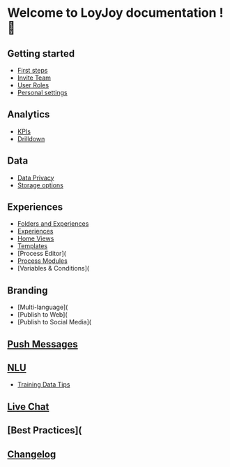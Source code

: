# Welcome to LoyJoy documentation ! 🎉

## Getting started 
- [First steps](/basic/start/login/login.md)
- [Invite Team](/basic/start/roles/roles.md)
- [User Roles](/basic/start/roles/roles.md)
- [Personal settings](/basic/start/roles/roles.md)

## Analytics
- [KPIs](/basic/menu/analytics/analytics.md#2-KPI-tab-at-a-glance)
- [Drilldown](/basic/menu/analytics/analytics.md#4-drill-down-tab-at-a-glance)

## Data
- [Data Privacy](/basic/start/data_privacy.md)
- [Storage options](/basic/menu/data/data.md)

## Experiences
- [Folders and Experiences](/basic/conversation/build/build_a_conversational_experience.md)
- [Experiences](/basic/menu/experiences/experiences.md)
- [Home Views](/basic/menu/home/homeview.md)
- [Templates]()
- [Process Editor](
- [Process Modules](/basic/modules/module_list.md)
- [Variables & Conditions](

## Branding
- [Multi-language](
- [Publish to Web](
- [Publish to Social Media](

## [Push Messages](/advanced/push/push.md)

## [NLU](/advanced/nlu/nlu.md)
- [Training Data Tips](/advanced/nlu/training/training.md)

## [Live Chat](/advanced/live/live.md)

## [Best Practices](

## [Changelog](https://github.com/loyjoy/welcome/blob/master/CHANGELOG.md)

